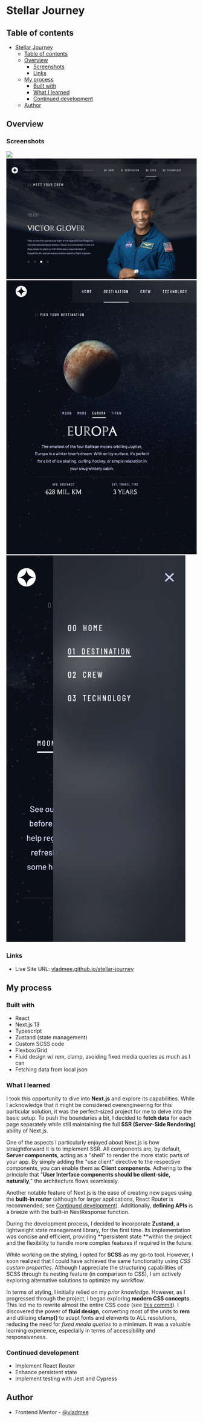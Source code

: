 # Stellar Journey

## Table of contents

- [Stellar Journey](#stellar-journey)
  - [Table of contents](#table-of-contents)
  - [Overview](#overview)
    - [Screenshots](#screenshots)
    - [Links](#links)
  - [My process](#my-process)
    - [Built with](#built-with)
    - [What I learned](#what-i-learned)
    - [Continued development](#continued-development)
  - [Author](#author)

## Overview

### Screenshots

![](./screenshots/dekstop-home.png)
![](./screenshots/dekstop-crew.png)
![](./screenshots/tablet-destination.png)
![](./screenshots/mobile-nav.png)

### Links

- Live Site URL: [vladmee.github.io/stellar-journey](https://vladmee.github.io/stellar-journey/)

## My process

### Built with

- React
- Next.js 13
- Typescript
- Zustand (state management)
- Custom SCSS code
- Flexbox/Grid
- Fluid design w/ rem, clamp, avoiding fixed media queries as much as I can
- Fetching data from local json

### What I learned

I took this opportunity to dive into **Next.js** and explore its capabilities. While I acknowledge that it might be considered overengineering for this particular solution, it was the perfect-sized project for me to delve into the basic setup. To push the boundaries a bit, I decided to **fetch data** for each page separately while still maintaining the full **SSR (Server-Side Rendering)** ability of Next.js.

One of the aspects I particularly enjoyed about Next.js is how straightforward it is to implement SSR. All components are, by default, **Server components**, acting as a "shell" to render the more static parts of your app. By simply adding the "use client" directive to the respective components, you can enable them as **Client components**. Adhering to the principle that "**User Interface components should be client-side, naturally**," the architecture flows seamlessly.

Another notable feature of Next.js is the ease of creating new pages using the **built-in router** (although for larger applications, React Router is recommended; see [Continued development](#continued-development)). Additionally, **defining APIs** is a breeze with the built-in NextResponse function.

During the development process, I decided to incorporate **Zustand**, a lightweight state management library, for the first time. Its implementation was concise and efficient, providing **persistent state **within the project and the flexibility to handle more complex features if required in the future.

While working on the styling, I opted for **SCSS** as my go-to tool. However, I soon realized that I could have achieved the same functionality using _CSS custom properties_. Although I appreciate the structuring capabilities of SCSS through its nesting feature (in comparison to CSS), I am actively exploring alternative solutions to optimize my workflow.

In terms of styling, I initially relied on my _prior knowledge_. However, as I progressed through the project, I began exploring **modern CSS concepts**. This led me to rewrite almost the entire CSS code (see [this commit](https://github.com/vladmee/stellar-journey/commit/0322d8a4ec774f351a011e5ff6b464ac51d06c8d)). I discovered the power of **fluid design**, converting most of the units to **rem** and utilizing **clamp()** to adapt fonts and elements to ALL resolutions, reducing the need for _fixed media queries_ to a minimum. It was a valuable learning experience, especially in terms of accessibility and responsiveness.

### Continued development

- Implement React Router
- Enhance persistent state
- Implement testing with Jest and Cypress

## Author

- Frontend Mentor - [@vladmee](https://www.frontendmentor.io/profile/vladmee)

